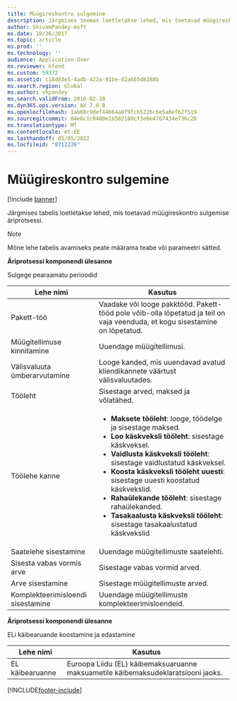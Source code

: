 ```yaml
---
title: Müügireskontro sulgemine
description: Järgmises teemas loetletakse lehed, mis toetavad müügireskontro sulgemise äriprotsessi.
author: ShivamPandey-msft
ms.date: 10/26/2017
ms.topic: article
ms.prod: ''
ms.technology: ''
audience: Application User
ms.reviewer: kfend
ms.custom: 59372
ms.assetid: c18d83e5-4adb-422a-91be-82a665d8288b
ms.search.region: Global
ms.author: shpandey
ms.search.validFrom: 2016-02-28
ms.dyn365.ops.version: AX 7.0.0
ms.openlocfilehash: 1ab68c9def44664a0f9fcb5226c6e5a8efb2f519
ms.sourcegitcommit: 04e6c1c9400e1b582180cf3e0e4767434e736c26
ms.translationtype: MT
ms.contentlocale: et-EE
ms.lasthandoff: 05/05/2022
ms.locfileid: "8712226"
---
```

# <a name="close-accounts-receivable"></a>Müügireskontro sulgemine

[!include [banner](../includes/banner.md)]

Järgmises tabelis loetletakse lehed, mis toetavad müügireskontro sulgemise äriprotsessi.

> [!NOTE] 
> Mõne lehe tabelis avamiseks peate määrama teabe või parameetri sätted.

**Äriprotsessi komponendi ülesanne**                   

Sulgege pearaamatu perioodid

| Lehe nimi                            | Kasutus                                                                                      |
|--------------------------------------|--------------------------------------------------------------------------------------------|
|Pakett-töö                             | Vaadake või looge pakktööd. Pakett-tööd pole võib-olla lõpetatud ja teil on vaja veenduda, et kogu sisestamine on lõpetatud.                                                                                                               |
|Müügitellimuse kinnitamine                   | Uuendage müügitellimusi.                                                                       |
|Välisvaluuta ümberarvutamine          | Looge kanded, mis uuendavad avatud kliendikannete väärtust välisvaluutades.                                                                                                                         |
| Tööleht                              | Sisestage arved, maksed ja võlatähed.                                             |
| Töölehe kanne                      |<ul><li>**Maksete tööleht**: looge, töödelge ja sisestage maksed.</li><li>**Loo käskveksli tööleht**: sisestage käskveksel.</li><li>**Vaidlusta käskveksli tööleht**: sisestage vaidlustatud käskveksel.</li><li>**Koosta käskveksli tööleht uuesti**: sisestage uuesti koostatud käskvekslid.</li><li>**Rahaülekande tööleht**: sisestage rahaülekanded.</li><li>**Tasakaalusta käskveksli tööleht**: sisestage tasakaalustatud käskvekslid</li></ul>                   |
| Saatelehe sisestamine                 | Uuendage müügitellimuste saatelehti.                                                     |
| Sisesta vabas vormis arve               | Sisestage vabas vormid arved.                                                                   |
| Arve sisestamine                      | Sisestage müügitellimuste arved.                                                            |
| Komplekteerimisloendi sisestamine                 |Uuendage müügitellimuste komplekteerimisloendeid.                                                      |

**Äriprotsessi komponendi ülesanne**   

ELi käibearuande koostamine ja edastamine

| Lehe nimi                            | Kasutus                                                                                      |
|--------------------------------------|--------------------------------------------------------------------------------------------|
|EL käibearuanne                         | Euroopa Liidu (EL) käibemaksuaruanne maksuametile käibemaksudeklaratsiooni jaoks.                                                                                                                           |








[!INCLUDE[footer-include](../../includes/footer-banner.md)]
